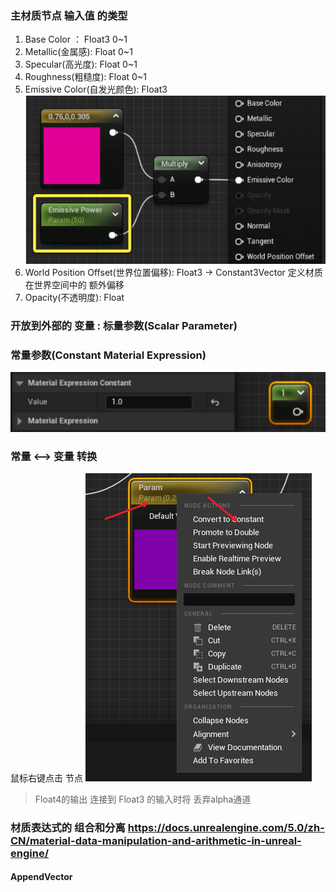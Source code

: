 ### 主材质节点 输入值 的类型
1. Base Color ： Float3 0~1
2. Metallic(金属感): Float 0~1
3. Specular(高光度): Float 0~1
4. Roughness(粗糙度): Float 0~1
5. Emissive Color(自发光颜色): Float3
   ![](img/2023-03-16-10-16-38.png)
6. World Position Offset(世界位置偏移): Float3 -> Constant3Vector
   定义材质在世界空间中的 额外偏移
7. Opacity(不透明度): Float

### 开放到外部的 变量 : 标量参数(Scalar Parameter)

### 常量参数(Constant Material Expression)
![](img/2023-03-16-10-22-01.png)

### 常量 <--> 变量 转换
鼠标右键点击 节点
![](img/2023-03-16-10-31-45.png)

> Float4的输出 连接到 Float3 的输入时将 丢弃alpha通道

### 材质表达式的 组合和分离 https://docs.unrealengine.com/5.0/zh-CN/material-data-manipulation-and-arithmetic-in-unreal-engine/

#### AppendVector